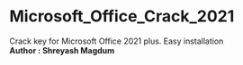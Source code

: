 # Microsoft_Office_Crack_2021
Crack key for Microsoft Office 2021 plus. Easy installation
<br>
<b>Author : Shreyash Magdum</b>
